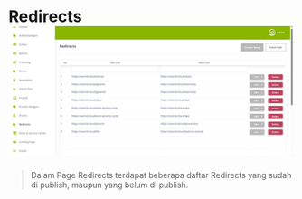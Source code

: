 # Redirects ![](redirects_cms.png)

> Dalam Page Redirects terdapat beberapa daftar Redirects yang sudah di publish, maupun yang belum di publish.